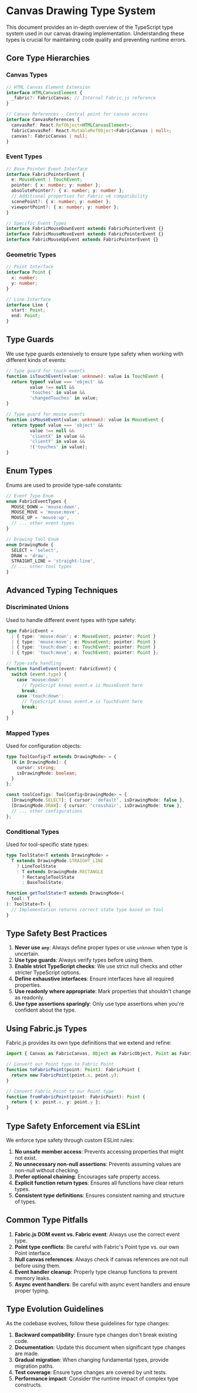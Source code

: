 # Canvas Drawing Type System

This document provides an in-depth overview of the TypeScript type system used in our canvas drawing implementation. Understanding these types is crucial for maintaining code quality and preventing runtime errors.

## Core Type Hierarchies

### Canvas Types

```typescript
// HTML Canvas Element Extension
interface HTMLCanvasElement {
  _fabric?: FabricCanvas; // Internal Fabric.js reference
}

// Canvas References - Central point for canvas access
interface CanvasReferences {
  canvasRef: React.RefObject<HTMLCanvasElement>;
  fabricCanvasRef: React.MutableRefObject<FabricCanvas | null>;
  canvas?: FabricCanvas | null;
}
```

### Event Types

```typescript
// Base Pointer Event Interface
interface FabricPointerEvent {
  e: MouseEvent | TouchEvent;
  pointer: { x: number; y: number };
  absolutePointer?: { x: number; y: number };
  // Additional properties for Fabric v6 compatibility
  scenePoint?: { x: number; y: number };
  viewportPoint?: { x: number; y: number };
}

// Specific Event Types
interface FabricMouseDownEvent extends FabricPointerEvent {}
interface FabricMouseMoveEvent extends FabricPointerEvent {}
interface FabricMouseUpEvent extends FabricPointerEvent {}
```

### Geometric Types

```typescript
// Point Interface
interface Point {
  x: number;
  y: number;
}

// Line Interface
interface Line {
  start: Point;
  end: Point;
}
```

## Type Guards

We use type guards extensively to ensure type safety when working with different kinds of events:

```typescript
// Type guard for touch events
function isTouchEvent(value: unknown): value is TouchEvent {
  return typeof value === 'object' && 
         value !== null && 
         'touches' in value &&
         'changedTouches' in value;
}

// Type guard for mouse events
function isMouseEvent(value: unknown): value is MouseEvent {
  return typeof value === 'object' && 
         value !== null && 
         'clientX' in value &&
         'clientY' in value &&
         !('touches' in value);
}
```

## Enum Types

Enums are used to provide type-safe constants:

```typescript
// Event Type Enum
enum FabricEventTypes {
  MOUSE_DOWN = 'mouse:down',
  MOUSE_MOVE = 'mouse:move',
  MOUSE_UP = 'mouse:up',
  // ... other event types
}

// Drawing Tool Enum
enum DrawingMode {
  SELECT = 'select',
  DRAW = 'draw',
  STRAIGHT_LINE = 'straight-line',
  // ... other tool types
}
```

## Advanced Typing Techniques

### Discriminated Unions

Used to handle different event types with type safety:

```typescript
type FabricEvent = 
  | { type: 'mouse:down'; e: MouseEvent; pointer: Point }
  | { type: 'mouse:move'; e: MouseEvent; pointer: Point }
  | { type: 'touch:down'; e: TouchEvent; pointer: Point }
  | { type: 'touch:move'; e: TouchEvent; pointer: Point };

// Type-safe handling
function handleEvent(event: FabricEvent) {
  switch (event.type) {
    case 'mouse:down':
      // TypeScript knows event.e is MouseEvent here
      break;
    case 'touch:down':
      // TypeScript knows event.e is TouchEvent here
      break;
  }
}
```

### Mapped Types

Used for configuration objects:

```typescript
type ToolConfig<T extends DrawingMode> = {
  [K in DrawingMode]: {
    cursor: string;
    isDrawingMode: boolean;
  }
};

const toolConfigs: ToolConfig<DrawingMode> = {
  [DrawingMode.SELECT]: { cursor: 'default', isDrawingMode: false },
  [DrawingMode.DRAW]: { cursor: 'crosshair', isDrawingMode: true },
  // ... other configurations
};
```

### Conditional Types

Used for tool-specific state types:

```typescript
type ToolState<T extends DrawingMode> = 
  T extends DrawingMode.STRAIGHT_LINE 
    ? LineToolState 
    : T extends DrawingMode.RECTANGLE 
      ? RectangleToolState 
      : BaseToolState;

function getToolState<T extends DrawingMode>(
  tool: T
): ToolState<T> {
  // Implementation returns correct state type based on tool
}
```

## Type Safety Best Practices

1. **Never use `any`**: Always define proper types or use `unknown` when type is uncertain.
2. **Use type guards**: Always verify types before using them.
3. **Enable strict TypeScript checks**: We use strict null checks and other stricter TypeScript options.
4. **Define exhaustive interfaces**: Ensure interfaces have all required properties.
5. **Use readonly where appropriate**: Mark properties that shouldn't change as readonly.
6. **Use type assertions sparingly**: Only use type assertions when you're confident about the type.

## Using Fabric.js Types

Fabric.js provides its own type definitions that we extend and refine:

```typescript
import { Canvas as FabricCanvas, Object as FabricObject, Point as FabricPoint } from 'fabric';

// Convert our Point type to Fabric Point
function toFabricPoint(point: Point): FabricPoint {
  return new FabricPoint(point.x, point.y);
}

// Convert Fabric Point to our Point type
function fromFabricPoint(point: FabricPoint): Point {
  return { x: point.x, y: point.y };
}
```

## Type Safety Enforcement via ESLint

We enforce type safety through custom ESLint rules:

1. **No unsafe member access**: Prevents accessing properties that might not exist.
2. **No unnecessary non-null assertions**: Prevents assuming values are non-null without checking.
3. **Prefer optional chaining**: Encourages safe property access.
4. **Explicit function return types**: Ensures all functions have clear return types.
5. **Consistent type definitions**: Ensures consistent naming and structure of types.

## Common Type Pitfalls

1. **Fabric.js DOM event vs. Fabric event**: Always use the correct event type.
2. **Point type conflicts**: Be careful with Fabric's Point type vs. our own Point interface.
3. **Null canvas references**: Always check if canvas references are not null before using them.
4. **Event handler cleanup**: Properly type cleanup functions to prevent memory leaks.
5. **Async event handlers**: Be careful with async event handlers and ensure proper typing.

## Type Evolution Guidelines

As the codebase evolves, follow these guidelines for type changes:

1. **Backward compatibility**: Ensure type changes don't break existing code.
2. **Documentation**: Update this document when significant type changes are made.
3. **Gradual migration**: When changing fundamental types, provide migration paths.
4. **Test coverage**: Ensure type changes are covered by unit tests.
5. **Performance impact**: Consider the runtime impact of complex type constructs.
